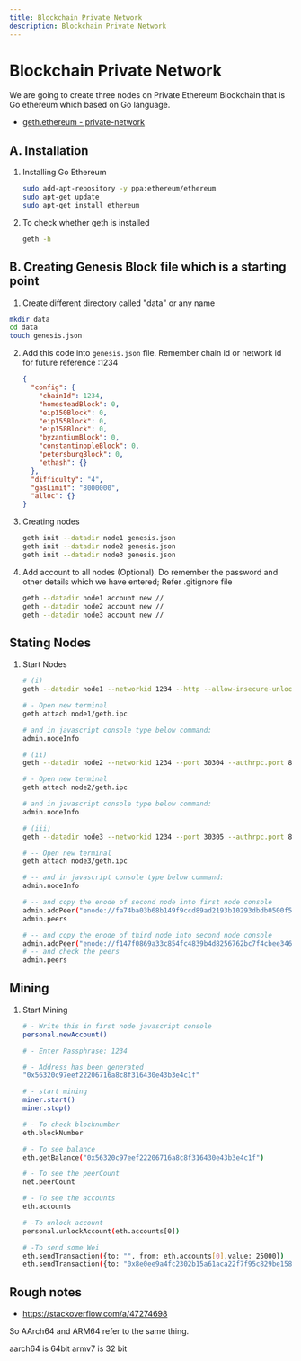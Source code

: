 ```yaml
---
title: Blockchain Private Network
description: Blockchain Private Network
---
```



# Blockchain Private Network


We are going to create three nodes on Private Ethereum Blockchain that is Go ethereum which based on Go language.
* [geth.ethereum - private-network](https://geth.ethereum.org/docs/interface/private-network)


## A. Installation

1. Installing Go Ethereum
    ```bash
    sudo add-apt-repository -y ppa:ethereum/ethereum
    sudo apt-get update
    sudo apt-get install ethereum
    ```
2. To check whether geth is installed
    ```bash
    geth -h
    ```

## B. Creating Genesis Block file which is a starting point

1. Create different directory called "data" or any name
  ```bash
  mkdir data
  cd data
  touch genesis.json
  ```
2. Add this code into `genesis.json` file. Remember chain id or network id for future reference :1234
    ```json
    {
      "config": {
        "chainId": 1234,
        "homesteadBlock": 0,
        "eip150Block": 0,
        "eip155Block": 0,
        "eip158Block": 0,
        "byzantiumBlock": 0,
        "constantinopleBlock": 0,
        "petersburgBlock": 0,
        "ethash": {}
      },
      "difficulty": "4",
      "gasLimit": "8000000",
      "alloc": {}
    }
    ```
4. Creating nodes
    ```bash
    geth init --datadir node1 genesis.json
    geth init --datadir node2 genesis.json
    geth init --datadir node3 genesis.json
    ```
5. Add account to all nodes (Optional). Do remember the password and other details which we have entered; Refer .gitignore file
    ```bash
    geth --datadir node1 account new //
    geth --datadir node2 account new //
    geth --datadir node3 account new //
    ```


## Stating Nodes

1. Start Nodes
    ```bash
    # (i)
    geth --datadir node1 --networkid 1234 --http --allow-insecure-unlock --nodiscover --port 30303

    # - Open new terminal
    geth attach node1/geth.ipc

    # and in javascript console type below command:
    admin.nodeInfo

    # (ii)
    geth --datadir node2 --networkid 1234 --port 30304 --authrpc.port 8552

    # - Open new terminal
    geth attach node2/geth.ipc

    # and in javascript console type below command:
    admin.nodeInfo

    # (iii)
    geth --datadir node3 --networkid 1234 --port 30305 --authrpc.port 8553 

    # -- Open new terminal
    geth attach node3/geth.ipc

    # -- and in javascript console type below command:
    admin.nodeInfo

    # -- and copy the enode of second node into first node console
    admin.addPeer("enode://fa74ba03b68b149f9ccd89ad2193b10293dbdb0500f5765d0ef2e86742a9f9a73131b50ece9620e80b7e2c768ba773edfd8eadbc12c65fefc063bca6144512d1@127.0.0.1:30304")
    admin.peers

    # -- and copy the enode of third node into second node console
    admin.addPeer("enode://f147f0869a33c854fc4839b4d8256762bc7f4cbee346ab2eb11dd49fa8c30e886cb6bbef342870441d10349aa47cbcdb277f53bb185e3125a845503cb320418a@127.0.0.1:30305")
    # -- and check the peers
    admin.peers
    ```

## Mining

1. Start Mining
    ```bash
    # - Write this in first node javascript console
    personal.newAccount()

    # - Enter Passphrase: 1234

    # - Address has been generated
    "0x56320c97eef22206716a8c8f316430e43b3e4c1f"

    # - start mining
    miner.start() 
    miner.stop()  

    # - To check blocknumber
    eth.blockNumber

    # - To see balance
    eth.getBalance("0x56320c97eef22206716a8c8f316430e43b3e4c1f")

    # - To see the peerCount
    net.peerCount

    # - To see the accounts
    eth.accounts
    
    # -To unlock account
    personal.unlockAccount(eth.accounts[0])

    # -To send some Wei
    eth.sendTransaction({to: "", from: eth.accounts[0],value: 25000})
    eth.sendTransaction({to: "0x8e0ee9a4fc2302b15a61aca22f7f95c829be1583", from: eth.accounts[0],value: 26000000000000000000})

    ```

## Rough notes

* https://stackoverflow.com/a/47274698

So AArch64 and ARM64 refer to the same thing.

aarch64 is 64bit
armv7 is 32 bit




